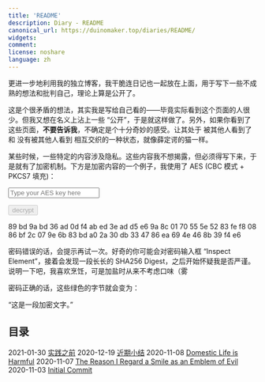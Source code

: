 ```yaml
---
title: 'README'
description: Diary - README
canonical_url: https://duinomaker.top/diaries/README/
widgets:
comment:
license: noshare
language: zh
---
```


更进一步地利用我的独立博客，我干脆连日记也一起放在上面，用于写下一些不成熟的想法和批判自己，理论上算是公开了。

这是个很矛盾的想法，其实我是写给自己看的——毕竟实际看到这个页面的人很少。但我又想在名义上沾上一些 “公开”，于是就这样做了。另外，如果你看到了这些页面，<strong class="rigid">不要告诉我</strong>，不确定是个十分奇妙的感受。让其处于 被其他人看到了 和 没有被其他人看到 相互交织的一种状态，就像薛定谔的猫一样。

某些时候，一些特定的内容涉及隐私。这些内容我不想揭露，但必须得写下来，于是就有了加密机制。下方是加密内容的一个例子，我使用了 AES (CBC 模式 + PKCS7 填充)：

<script async src="https://server.duinomaker.top/blog/assets/crypto-js.min.js" defer></script>
<script src="https://server.duinomaker.top/blog/assets/decrypt.js" defer></script>
<div class="field has-addons">
<p class="control has-icons-left">
    <input id="password" class="input" type="password" maxlength="16" placeholder="Type your AES key here" digest="7cd7927ef22ffc44e9f0c46c47719b233adfa26299aba68fd924d9e7f48482a6">
    <span class="icon is-small is-left">
        <i id="input-bar-icon" class="fas fa-lock"></i>
    </span>
</p>
<p class="control">
    <button id="decrypt" class="button" onclick="decryptAll()" disabled>decrypt</button>
</p>
</div>

<span class="encrypted" iv="eNfgOTZ0zWKTwlSv">89 bd 9a bd 36 ad 0d f4 ab ed 3e ad d5 e6 9a 8c 01 70 55 5e 52 83 fe f8 08 86 bf 2c 07 9e 6b 83 bd a0 2a 30 db 33 47 86 ea 69 4e 46 8b 39 f4 e6</span>

密码错误的话，会提示再试一次。好奇的你可能会对密码输入框 “Inspect Element”，接着会发现一段长长的 SHA256 Digest，之后开始怀疑我是否严谨。说明一下吧，我喜欢烹饪，可是加盐时从来不考虑口味（雾

密码正确的话，这些绿色的字节就会变为：

“这是一段加密文字。”

## 目录

<span class="mono">2021-01-30&nbsp;</span><a href="/diaries/2021-01-30/">实践之前</a>
<span class="mono">2020-12-19&nbsp;</span><a href="/diaries/2020-12-19/">近期小结</a>
<span class="mono">2020-11-08&nbsp;</span><a href="/diaries/2020-11-08/">Domestic Life is Harmful</a>
<span class="mono">2020-11-07&nbsp;</span><a href="/diaries/2020-11-07/">The Reason I Regard a Smile as an Emblem of Evil</a>
<span class="mono">2020-11-03&nbsp;</span><a href="/diaries/2020-11-03/">Initial Commit</a>